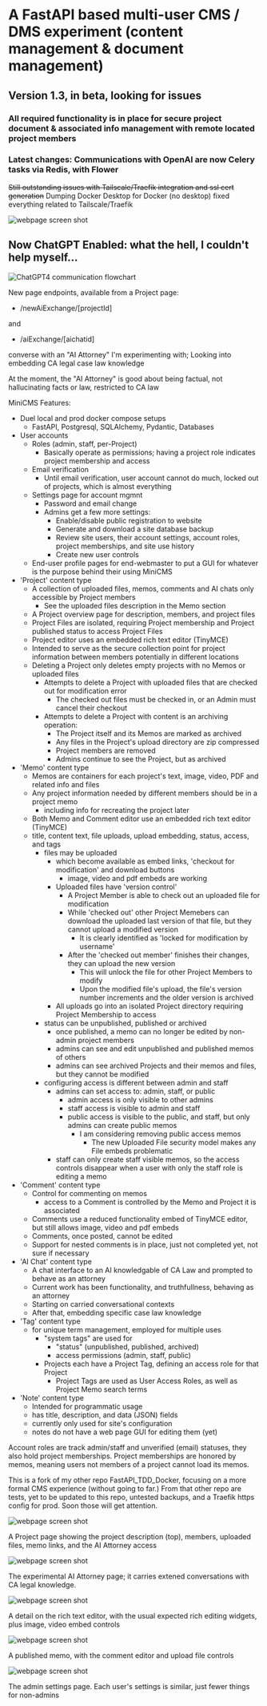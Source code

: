 # A FastAPI based multi-user CMS / DMS experiment (content management & document management)

## Version 1.3, in beta, looking for issues

### All required functionality is in place for secure project document & associated info management with remote located project members

### Latest changes: Communications with OpenAI are now Celery tasks via Redis, with Flower

~~Still outstanding issues with Tailscale/Traefik integration and ssl cert generation~~ Dumping Docker Desktop for Docker (no desktop) fixed everything related to Tailscale/Traefik

![webpage screen shot](/src/app/static/AboutMiniCMS.jpg)

## Now ChatGPT Enabled: what the hell, I couldn't help myself... 

![ChatGPT4 communication flowchart](/src/app/static/MiniCMS-Celery-flowchart.jpg)

New page endpoints, available from a Project page:

- /newAiExchange/[projectId]

and

- /aiExchange/[aichatid]

converse with an "AI Attorney" I'm experimenting with; Looking into embedding CA legal case law knowledge

At the moment, the "AI Attorney" is good about being factual, not hallucinating facts or law, restricted to CA law

MiniCMS Features:

- Duel local and prod docker compose setups
  - FastAPI, Postgresql, SQLAlchemy, Pydantic, Databases
- User accounts
  - Roles (admin, staff, per-Project)
    - Basically operate as permissions; having a project role indicates project membership and access
  - Email verification
    - Until email verification, user account cannot do much, locked out of projects, which is almost everything
  - Settings page for account mgmnt
    - Password and email change
    - Admins get a few more settings:
      - Enable/disable public registration to website
      - Generate and download a site database backup
      - Review site users, their account settings, account roles, project memberships, and site use history
      - Create new user controls
  - End-user profile pages for end-webmaster to put a GUI for whatever is the purpose behind their using MiniCMS
- 'Project' content type
  - A collection of uploaded files, memos, comments and AI chats only accessible by Project members
    - See the uploaded files description in the Memo section
  - A Project overview page for description, members, and project files
  - Project Files are isolated, requiring Project membership and Project published status to access Project Files
  - Project editor uses an embedded rich text editor (TinyMCE)
  - Intended to serve as the secure collection point for project information between members potentially in different locations
  - Deleting a Project only deletes empty projects with no Memos or uploaded files
    - Attempts to delete a Project with uploaded files that are checked out for modification error
      - The checked out files must be checked in, or an Admin must cancel their checkout
    - Attempts to delete a Project with content is an archiving operation:
      - The Project itself and its Memos are marked as archived
      - Any files in the Project's upload directory are zip compressed
      - Project members are removed
      - Admins continue to see the Project, but as archived
- 'Memo' content type
  - Memos are containers for each project's text, image, video, PDF and related info and files
  - Any project information needed by different members should be in a project memo
    - including info for recreating the project later
  - Both Memo and Comment editor use an embedded rich text editor (TinyMCE)
  - title, content text, file uploads, upload embedding, status, access, and tags
    - files may be uploaded
      - which become available as embed links, 'checkout for modification' and download buttons
        - image, video and pdf embeds are working
      - Uploaded files have 'version control'
        - A Project Member is able to check out an uploaded file for modification
        - While 'checked out' other Project Memebers can download the uploaded last version of that file, but they cannot upload a modified version
          - It is clearly identified as 'locked for modification by username'
        - After the 'checked out member' finishes their changes, they can upload the new version
          - This will unlock the file for other Project Members to modify
          - Upon the modified file's upload, the file's version number increments and the older version is archived
      - All uploads go into an isolated Project directory requiring Project Membership to access
    - status can be unpublished, published or archived
      - once published, a memo can no longer be edited by non-admin project members
      - admins can see and edit unpublished and published memos of others
      - admins can see archived Projects and their memos and files, but they cannot be modified
    - configuring access is different between admin and staff
      - admins can set access to: admin, staff, or public
        - admin access is only visible to other admins
        - staff access is visible to admin and staff
        - public access is visible to the public, and staff, but only admins can create public memos
          - I am considering removing public access memos
            - The new Uploaded File security model makes any File embeds problematic
      - staff can only create staff visible memos, so the access controls disappear when a user with only the staff role is editing a memo
- 'Comment' content type
  - Control for commenting on memos
    - access to a Comment is controlled by the Memo and Project it is associated
  - Comments use a reduced functionality embed of TinyMCE editor, but still allows image, video and pdf embeds
  - Comments, once posted, cannot be edited
  - Support for nested comments is in place, just not completed yet, not sure if necessary
- 'AI Chat' content type
  - A chat interface to an AI knowledgable of CA Law and prompted to behave as an attorney
  - Current work has been functionality, and truthfullness, behaving as an attorney
  - Starting on carried conversational contexts
  - After that, embedding specific case law knowledge
- 'Tag' content type
  - for unique term management, employed for multiple uses
    - "system tags" are used for
      - "status" (unpublished, published, archived)
      - access permissions (admin, staff, public)
    - Projects each have a Project Tag, defining an access role for that Project
      - Project Tags are used as User Access Roles, as well as Project Memo search terms
- 'Note' content type
  - Intended for programmatic usage
  - has title, description, and data (JSON) fields
  - currently only used for site's configuration
  - notes do not have a web page GUI for editing them (yet)

Account roles are track admin/staff and unverified (email) statuses, they also hold project memberships.
Project memberships are honored by memos, meaning users not members of a project cannot load its memos.

This is a fork of my other repo FastAPI_TDD_Docker, focusing on a more formal CMS experience (without going to far.)
From that other repo are tests, yet to be updated to this repo, untested backups, and a Traefik https config for prod.
Soon those will get attention.

![webpage screen shot](/src/app/static/MiniCMS-project.jpg)

A Project page showing the project description (top), members, uploaded files, memo links, and the AI Attorney access

![webpage screen shot](/src/app/static/MiniCMS-aiAttorney.jpg)

The experimental AI Attorney page; it carries extened conversations with CA legal knowledge.

![webpage screen shot](/src/app/static/MiniCMS-richEditor.jpg)

A detail on the rich text editor, with the usual expected rich editing widgets, plus image, video embed controls

![webpage screen shot](/src/app/static/MiniCMS-memo.jpg)

A published memo, with the comment editor and upload file controls

![webpage screen shot](/src/app/static/MiniCMS-adminSettings.jpg)

The admin settings page. Each user's settings is similar, just fewer things for non-admins
